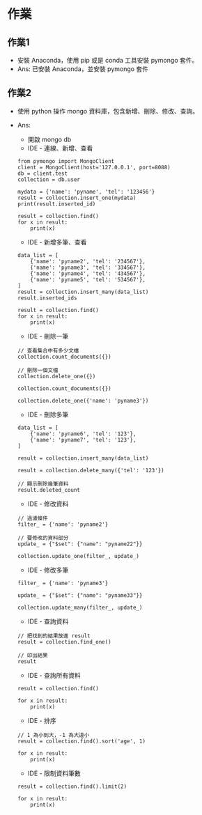 # 作業

## 作業1

* 安裝 Anaconda，使用 pip 或是 conda 工具安裝 pymongo 套件。
* Ans: 已安裝 Anaconda，並安裝 pymongo 套件


## 作業2

* 使用 python 操作 mongo 資料庫，包含新增、刪除、修改、查詢。
* Ans:
	* 開啟 mongo db
	* IDE - 連線、新增、查看

	```
	from pymongo import MongoClient
	client = MongoClient(host='127.0.0.1', port=8088)
	db = client.test
	collection = db.user

	mydata = {'name': 'pyname', 'tel': '123456'}
	result = collection.insert_one(mydata)
	print(result.inserted_id)

	result = collection.find()
	for x in result:
	    print(x)
	```

	* IDE - 新增多筆、查看

	```
	data_list = [
		{'name': 'pyname2', 'tel': '234567'},
		{'name': 'pyname3', 'tel': '334567'},
		{'name': 'pyname4', 'tel': '434567'},
		{'name': 'pyname5', 'tel': '534567'},
	]
	result = collection.insert_many(data_list)
	result.inserted_ids

	result = collection.find()
	for x in result:
	    print(x)
	```

	* IDE - 刪除一筆

	```
	// 查看集合中有多少文檔
	collection.count_documents({})

	// 刪除一個文檔
	collection.delete_one({})

	collection.count_documents({})

	collection.delete_one({'name': 'pyname3'})
	```

	* IDE - 刪除多筆

	```
	data_list = [
		{'name': 'pyname6', 'tel': '123'},
		{'name': 'pyname7', 'tel': '123'},
	]

	result = collection.insert_many(data_list)

	result = collection.delete_many({'tel': '123'})

	// 顯示刪除幾筆資料
	result.deleted_count
	```

	* IDE - 修改資料

	```
	// 過濾條件
	filter_ = {'name': 'pyname2'}

	// 要修改的資料部分
	update_ = {"$set": {"name": "pyname22"}}

	collection.update_one(filter_, update_)
	```

	* IDE - 修改多筆

	```
	filter_ = {'name': 'pyname3'}

	update_ = {"$set": {"name": "pyname33"}}

	collection.update_many(filter_, update_)
	```

	* IDE - 查詢資料

	```
	// 把找到的結果放進 result
	result = collection.find_one()

	// 印出結果
	result
	```

	* IDE - 查詢所有資料

	```
	result = collection.find()

	for x in result:
	    print(x)
	```

	* IDE - 排序

	```
	// 1 為小到大，-1 為大道小
	result = collection.find().sort('age', 1)

	for x in result:
	    print(x)
	```

	* IDE - 限制資料筆數

	```
	result = collection.find().limit(2)

	for x in result:
	    print(x)
	```